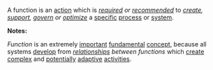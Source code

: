 A function is an [action](https://github.com/gcassel/Modular-Organization-Terminology/blob/master/terms/action.md) which is *[required](https://github.com/gcassel/Modular-Organization-Terminology/blob/master/terms/require.md) or [recommended](https://github.com/gcassel/Modular-Organization-Terminology/blob/master/terms/recommendation.md)* to *[create](https://github.com/gcassel/Modular-Organization-Terminology/blob/master/terms/create.md), [support](https://github.com/gcassel/Modular-Organization-Terminology/blob/master/terms/support.md), [govern](https://github.com/gcassel/Modular-Organization-Terminology/blob/master/terms/governance.md) or [optimize](https://github.com/gcassel/Modular-Organization-Terminology/blob/master/terms/optimize.md)* a [specific](https://github.com/gcassel/Modular-Organization-Terminology/blob/master/terms/specific.md) [process](https://github.com/gcassel/Modular-Organization-Terminology/blob/master/terms/process.md) or [system](https://github.com/gcassel/Modular-Organization-Terminology/blob/master/terms/system.md). 

**Notes:** 

*Function* is an extremely [important](https://github.com/gcassel/Modular-Organization-Terminology/blob/master/terms/importance.md) [fundamental](https://github.com/gcassel/Modular-Organization-Terminology/blob/master/terms/base.md) [concept](https://github.com/gcassel/Modular-Organization-Terminology/blob/master/terms/concept.md), because all systems [develop](https://github.com/gcassel/Modular-Organization-Terminology/blob/master/terms/develop.md) from *[relationships](https://github.com/gcassel/Modular-Organization-Terminology/blob/master/terms/relationship.md) between functions* which [create](https://github.com/gcassel/Modular-Organization-Terminology/blob/master/terms/create.md) [complex](https://github.com/gcassel/Modular-Organization-Terminology/blob/master/terms/complex.md) and [potentially](https://github.com/gcassel/Modular-Organization-Terminology/blob/master/terms/potential.md) [adaptive](https://github.com/gcassel/Modular-Organization-Terminology/blob/master/terms/adapt.md) [activities](https://github.com/gcassel/Modular-Organization-Terminology/blob/master/terms/activity.md).
